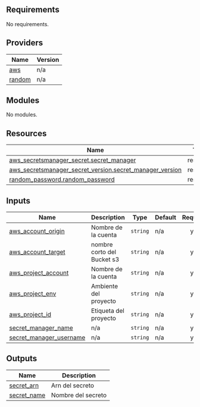 <!-- BEGIN_TF_DOCS -->
## Requirements

No requirements.

## Providers

| Name | Version |
|------|---------|
| <a name="provider_aws"></a> [aws](#provider\_aws) | n/a |
| <a name="provider_random"></a> [random](#provider\_random) | n/a |

## Modules

No modules.

## Resources

| Name | Type |
|------|------|
| [aws_secretsmanager_secret.secret_manager](https://registry.terraform.io/providers/hashicorp/aws/latest/docs/resources/secretsmanager_secret) | resource |
| [aws_secretsmanager_secret_version.secret_manager_version](https://registry.terraform.io/providers/hashicorp/aws/latest/docs/resources/secretsmanager_secret_version) | resource |
| [random_password.random_password](https://registry.terraform.io/providers/hashicorp/random/latest/docs/resources/password) | resource |

## Inputs

| Name | Description | Type | Default | Required |
|------|-------------|------|---------|:--------:|
| <a name="input_aws_account_origin"></a> [aws\_account\_origin](#input\_aws\_account\_origin) | Nombre de la cuenta | `string` | n/a | yes |
| <a name="input_aws_account_target"></a> [aws\_account\_target](#input\_aws\_account\_target) | nombre corto del Bucket s3 | `string` | n/a | yes |
| <a name="input_aws_project_account"></a> [aws\_project\_account](#input\_aws\_project\_account) | Nombre de la cuenta | `string` | n/a | yes |
| <a name="input_aws_project_env"></a> [aws\_project\_env](#input\_aws\_project\_env) | Ambiente del proyecto | `string` | n/a | yes |
| <a name="input_aws_project_id"></a> [aws\_project\_id](#input\_aws\_project\_id) | Etiqueta del proyecto | `string` | n/a | yes |
| <a name="input_secret_manager_name"></a> [secret\_manager\_name](#input\_secret\_manager\_name) | n/a | `string` | n/a | yes |
| <a name="input_secret_manager_username"></a> [secret\_manager\_username](#input\_secret\_manager\_username) | n/a | `string` | n/a | yes |

## Outputs

| Name | Description |
|------|-------------|
| <a name="output_secret_arn"></a> [secret\_arn](#output\_secret\_arn) | Arn del secreto |
| <a name="output_secret_name"></a> [secret\_name](#output\_secret\_name) | Nombre del secreto |
<!-- END_TF_DOCS -->